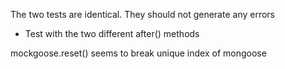 The two tests are identical. They should not generate any errors
- Test with the two different after() methods

mockgoose.reset() seems to break unique index of mongoose

